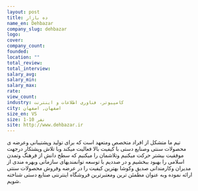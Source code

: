 ```yaml
---
layout: post
title: ده بازار
name_en: Dehbazar
company_slug: dehbazar
logo: 
cover: 
company_count:
founded:
location: ""
total_review: 
total_interview: 
salary_avg: 
salary_min: 
salary_max: 
rate: 
view_count: 
industry: کامپیوتر، فناوری اطلاعات و اینترنت
city: اصفهان, اصفهان
size_en: VS
size: 1-10 نفر
site: http://www.dehbazar.ir
---
```


تیم ما متشکل از افراد متخصص ومتعهد است که برای تولید وپشتیبانی وعرضه ی محصولات سنتی وصنایع دستی با کیفیت بالا فعالیت میکند وبا تلاش وپشتکار درجهت موفقیت بیشتر حرکت میکنیم وتلاشمان را میکنیم که سطح دانش از فرهنگ وتمدن اسلامی را بهبود ببخشیم و در صددیم با توسعه توانمندیهای سازمانی وبهره مندی از مدیران وکارمندانی صدیق وکوشا بهترین کیفیت را در عرضه وفروش محصولات سنتی ارائه نموده وبه عنوان مطمئن ترین ومعتبرترین فروشگاه اینترنتی صنایع دستی شناخته شویم.

